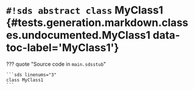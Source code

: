 # `#!sds abstract class` MyClass1 {#tests.generation.markdown.classes.undocumented.MyClass1 data-toc-label='MyClass1'}

??? quote "Source code in `main.sdsstub`"

    ```sds linenums="3"
    class MyClass1
    ```
